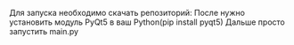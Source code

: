 Для запуска необходимо скачать репозиторий:
После нужно установить модуль PyQt5 в ваш Python(pip install pyqt5)
Дальше просто запустить main.py
